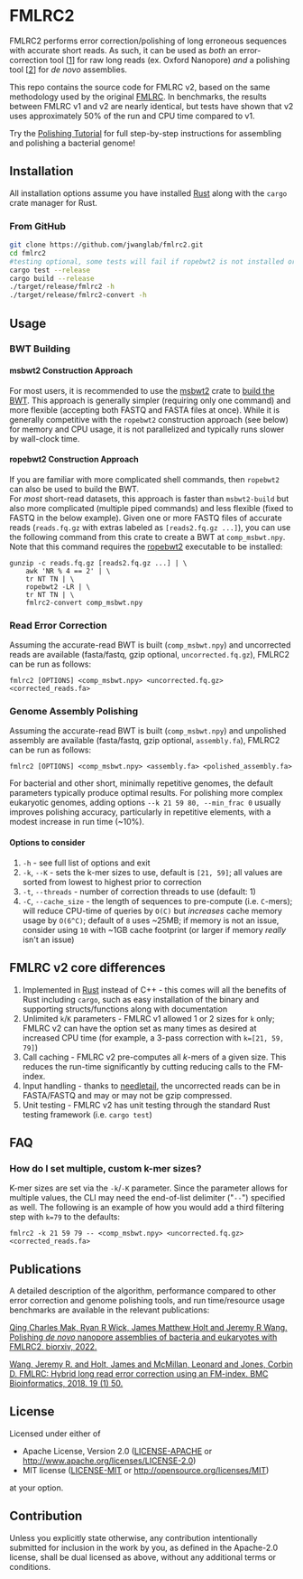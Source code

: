 # FMLRC2

FMLRC2 performs error correction/polishing of long erroneous sequences with accurate short reads. As such, it can be used as *both* an error-correction tool \[[1](https://bmcbioinformatics.biomedcentral.com/articles/10.1186/s12859-018-2051-3)\] for raw long reads (ex. Oxford Nanopore) *and* a polishing tool \[[2](http://biorxiv.org/content/early/2022/07/23/2022.07.22.501182)\] for *de novo* assemblies.

This repo contains the source code for FMLRC v2, based on the same methodology used by the original [FMLRC](https://github.com/holtjma/fmlrc).  In benchmarks, the results between FMLRC v1 and v2 are nearly identical, but tests have shown that v2 uses approximately 50% of the run and CPU time compared to v1.

Try the [Polishing Tutorial](https://github.com/jwanglab/fmlrc2/polishing_tutorial) for full step-by-step instructions for assembling and polishing a bacterial genome!


## Installation
All installation options assume you have installed [Rust](https://www.rust-lang.org) along with the `cargo` crate manager for Rust.

### From GitHub
```bash 
git clone https://github.com/jwanglab/fmlrc2.git
cd fmlrc2
#testing optional, some tests will fail if ropebwt2 is not installed or cannot be found on PATH
cargo test --release
cargo build --release
./target/release/fmlrc2 -h
./target/release/fmlrc2-convert -h
```

## Usage
### BWT Building
#### msbwt2 Construction Approach
For most users, it is recommended to use the [msbwt2](https://github.com/HudsonAlpha/rust-msbwt) crate to [build the BWT](https://github.com/HudsonAlpha/rust-msbwt#msbwt-building).
This approach is generally simpler (requiring only one command) and more flexible (accepting both FASTQ and FASTA files at once).
While it is generally competitive with the `ropebwt2` construction approach (see below) for memory and CPU usage, it is not parallelized and typically runs slower by wall-clock time.

#### ropebwt2 Construction Approach
If you are familiar with more complicated shell commands, then `ropebwt2` can also be used to build the BWT.  
For _most_ short-read datasets, this approach is faster than `msbwt2-build` but also more complicated (multiple piped commands) and less flexible (fixed to FASTQ in the below example).
Given one or more FASTQ files of accurate reads (`reads.fq.gz` with extras labeled as `[reads2.fq.gz ...]`), you can use the following command from this crate to create a BWT at `comp_msbwt.npy`.
Note that this command requires the [ropebwt2](https://github.com/lh3/ropebwt2) executable to be installed:
```
gunzip -c reads.fq.gz [reads2.fq.gz ...] | \
    awk 'NR % 4 == 2' | \
    tr NT TN | \
    ropebwt2 -LR | \
    tr NT TN | \
    fmlrc2-convert comp_msbwt.npy
```

### Read Error Correction
Assuming the accurate-read BWT is built (`comp_msbwt.npy`) and uncorrected reads are available (fasta/fastq, gzip optional, `uncorrected.fq.gz`), FMLRC2 can be run as follows:
```
fmlrc2 [OPTIONS] <comp_msbwt.npy> <uncorrected.fq.gz> <corrected_reads.fa>
```

### Genome Assembly Polishing
Assuming the accurate-read BWT is built (`comp_msbwt.npy`) and unpolished assembly are available (fasta/fastq, gzip optional, `assembly.fa`), FMLRC2 can be run as follows:
```
fmlrc2 [OPTIONS] <comp_msbwt.npy> <assembly.fa> <polished_assembly.fa>
```

For bacterial and other short, minimally repetitive genomes, the default parameters typically produce optimal results. For polishing more complex eukaryotic genomes, adding options `--k 21 59 80, --min_frac 0` usually improves polishing accuracy, particularly in repetitive elements, with a modest increase in run time (~10%).

#### Options to consider
1. `-h` - see full list of options and exit
2. `-k`, `--K` - sets the k-mer sizes to use, default is `[21, 59]`; all values are sorted from lowest to highest prior to correction
3. `-t`, `--threads` - number of correction threads to use (default: 1)
4. `-C`, `--cache_size` - the length of sequences to pre-compute (i.e. `C`-mers); will reduce CPU-time of queries by `O(C)` but *increases* cache memory usage by `O(6^C)`; default of `8` uses ~25MB; if memory is not an issue, consider using `10` with ~1GB cache footprint (or larger if memory _really_ isn't an issue)

## FMLRC v2 core differences
1. Implemented in [Rust](https://www.rust-lang.org) instead of C++ - this comes will all the benefits of Rust including `cargo`, such as easy installation of the binary and supporting structs/functions along with documentation
2. Unlimited `k`/`K` parameters - FMLRC v1 allowed 1 or 2 sizes for `k` only; FMLRC v2 can have the option set as many times as desired at increased CPU time (for example, a 3-pass correction with `k=[21, 59, 79]`) 
3. Call caching - FMLRC v2 pre-computes all _k_-mers of a given size. This reduces the run-time significantly by cutting reducing calls to the FM-index.
4. Input handling - thanks to [needletail](https://crates.io/crates/needletail), the uncorrected reads can be in FASTA/FASTQ and may or may not be gzip compressed.
5. Unit testing - FMLRC v2 has unit testing through the standard Rust testing framework (i.e. `cargo test`)

## FAQ
### How do I set multiple, custom k-mer sizes?
K-mer sizes are set via the `-k`/`-K` parameter.
Since the parameter allows for multiple values, the CLI may need the end-of-list delimiter ("`--`") specified as well.
The following is an example of how you would add a third filtering step with `k=79` to the defaults:
```
fmlrc2 -k 21 59 79 -- <comp_msbwt.npy> <uncorrected.fq.gz> <corrected_reads.fa>
```

## Publications
A detailed description of the algorithm, performance compared to other error correction and genome polishing tools, and run time/resource usage benchmarks are available in the relevant publications:

[Qing Charles Mak, Ryan R Wick, James Matthew Holt and Jeremy R Wang. Polishing *de novo* nanopore assemblies of bacteria and eukaryotes with FMLRC2. biorxiv, 2022.](http://biorxiv.org/content/early/2022/07/23/2022.07.22.501182)

[Wang, Jeremy R. and Holt, James and McMillan, Leonard and Jones, Corbin D. FMLRC: Hybrid long read error correction using an FM-index. BMC Bioinformatics, 2018. 19 (1) 50.](https://bmcbioinformatics.biomedcentral.com/articles/10.1186/s12859-018-2051-3)

## License
Licensed under either of

 * Apache License, Version 2.0
   ([LICENSE-APACHE](LICENSE-APACHE) or http://www.apache.org/licenses/LICENSE-2.0)
 * MIT license
   ([LICENSE-MIT](LICENSE-MIT) or http://opensource.org/licenses/MIT)

at your option.

## Contribution
Unless you explicitly state otherwise, any contribution intentionally submitted
for inclusion in the work by you, as defined in the Apache-2.0 license, shall be
dual licensed as above, without any additional terms or conditions.
